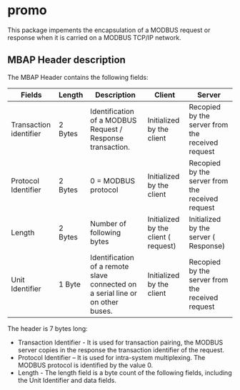 # promo

This package impements the encapsulation of a MODBUS request or response when it is
carried on a MODBUS TCP/IP network.


## MBAP Header description
The MBAP Header contains the following fields:

| Fields                 | Length  | Description                                                                    | Client                               | Server                                           |
| ---                    | ---     | ---                                                                            | ---                                  | ---                                              |
| Transaction identifier | 2 Bytes | Identification of a MODBUS Request / Response transaction.                     | Initialized by the client            | Recopied by the server from the received request |
| Protocol Identifier    | 2 Bytes | 0 = MODBUS protocol                                                            | Initialized by the client            | Recopied by the server from the received request |
| Length                 | 2 Bytes | Number of following bytes                                                      | Initialized by the client ( request) | Initialized by the server ( Response)            |
| Unit Identifier        | 1 Byte  | Identification of a remote slave connected on a serial line or on other buses. | Initialized by the client            | Recopied by the server from the received request |

The header is 7 bytes long:

* Transaction Identifier  - It is used for transaction pairing, the MODBUS server copies
in the response the transaction identifier of the request.
* Protocol Identifier  – It is used for intra-system multiplexing. The MODBUS protocol
is identified by the value 0.
* Length  - The length field is a byte count of the following fields, including the Unit
Identifier and data fields.


